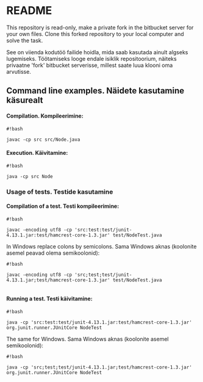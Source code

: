 # README #

This repository is read-only, make a private fork in the bitbucket server
for your own files. Clone this forked repository to your local computer and solve
the task.

See on viienda kodutöö failide hoidla, mida saab kasutada ainult algseks lugemiseks.
Töötamiseks looge endale isiklik repositoorium, näiteks privaatne 'fork' bitbucket serverisse, millest saate luua klooni oma arvutisse.

## Command line examples. Näidete kasutamine käsurealt ##
#### Compilation. Kompileerimine: ####

```
#!bash

javac -cp src src/Node.java
```

#### Execution. Käivitamine: ####

```
#!bash

java -cp src Node
```


### Usage of tests. Testide kasutamine ###
#### Compilation of a test. Testi kompileerimine: ####

```
#!bash

javac -encoding utf8 -cp 'src:test:test/junit-4.13.1.jar:test/hamcrest-core-1.3.jar' test/NodeTest.java

```
In Windows replace colons by semicolons. Sama Windows aknas (koolonite asemel peavad olema semikoolonid):

```
#!bash

javac -encoding utf8 -cp 'src;test;test/junit-4.13.1.jar;test/hamcrest-core-1.3.jar' test/NodeTest.java


```

#### Running a test. Testi käivitamine: ####

```
#!bash

java -cp 'src:test:test/junit-4.13.1.jar:test/hamcrest-core-1.3.jar' org.junit.runner.JUnitCore NodeTest
```

The same for Windows. Sama Windows aknas (koolonite asemel semikoolonid):

```
#!bash

java -cp 'src;test;test/junit-4.13.1.jar;test/hamcrest-core-1.3.jar' org.junit.runner.JUnitCore NodeTest
```
